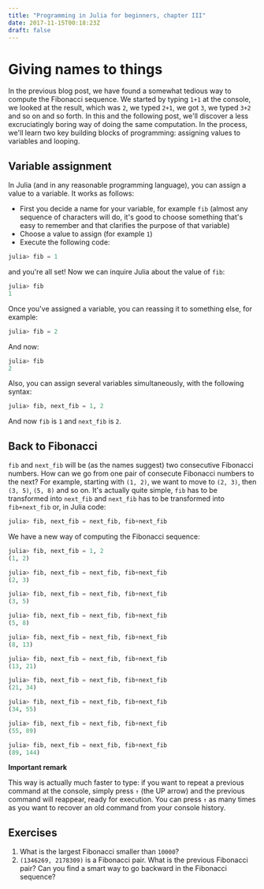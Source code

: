 ```yaml
---
title: "Programming in Julia for beginners, chapter III"
date: 2017-11-15T00:18:23Z
draft: false
---
```


# Giving names to things

In the previous blog post, we have found a somewhat tedious way to compute the Fibonacci sequence. We started by typing `1+1` at the console, we looked at the result, which was `2`, we typed `2+1`, we got `3`, we typed `3+2` and so on and so forth. In this and the following post, we'll discover a less excruciatingly boring way of doing the same computation. In the process, we'll learn two key building blocks of programming: assigning values to variables and looping.

## Variable assignment

In Julia (and in any reasonable programming language), you can assign a value to a variable. It works as follows:

- First you decide a name for your variable, for example `fib` (almost any sequence of characters will do, it's good to choose something that's easy to remember and that clarifies the purpose of that variable)
- Choose a value to assign (for example `1`)
- Execute the following code:

```julia
julia> fib = 1
```

and you're all set! Now we can inquire Julia about the value of `fib`:

```julia
julia> fib
1
```

Once you've assigned a variable, you can reassing it to something else, for example:

```julia
julia> fib = 2
```

And now:

```julia
julia> fib
2
```

Also, you can assign several variables simultaneously, with the following syntax:

```julia
julia> fib, next_fib = 1, 2
```

And now `fib` is `1` and `next_fib` is `2`.

## Back to Fibonacci

`fib` and `next_fib` will be (as the names suggest) two consecutive Fibonacci numbers. How can we go from one pair of consecute Fibonacci numbers to the next? For example, starting with `(1, 2)`, we want to move to `(2, 3)`, then `(3, 5)`, `(5, 8)` and so on. It's actually quite simple, `fib` has to be transformed into `next_fib` and `next_fib` has to be transformed into `fib+next_fib` or, in Julia code:

```julia
julia> fib, next_fib = next_fib, fib+next_fib
```

We have a new way of computing the Fibonacci sequence:

```julia
julia> fib, next_fib = 1, 2
(1, 2)

julia> fib, next_fib = next_fib, fib+next_fib
(2, 3)

julia> fib, next_fib = next_fib, fib+next_fib
(3, 5)

julia> fib, next_fib = next_fib, fib+next_fib
(5, 8)

julia> fib, next_fib = next_fib, fib+next_fib
(8, 13)

julia> fib, next_fib = next_fib, fib+next_fib
(13, 21)

julia> fib, next_fib = next_fib, fib+next_fib
(21, 34)

julia> fib, next_fib = next_fib, fib+next_fib
(34, 55)

julia> fib, next_fib = next_fib, fib+next_fib
(55, 89)

julia> fib, next_fib = next_fib, fib+next_fib
(89, 144)
```

 <div class="boxBorder">

**Important remark**

This way is actually much faster to type: if you want to repeat a previous command at the console, simply press `↑` (the UP arrow) and the previous command will reappear, ready for execution. You can press `↑` as many times as you want to recover an old command from your console history.
</div>

## Exercises

1. What is the largest Fibonacci smaller than `10000`?
2. `(1346269, 2178309)` is a Fibonacci pair. What is the previous Fibonacci pair? Can you find a smart way to go backward in the Fibonacci sequence?